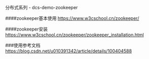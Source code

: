 分布式系列 - dcs-demo-zookeeper



####zookeeper基本使用
https://www.w3cschool.cn/zookeeper/


####zookeeper安装
https://www.w3cschool.cn/zookeeper/zookeeper_installation.html



###使用参考文档
https://blog.csdn.net/u010391342/article/details/100404588